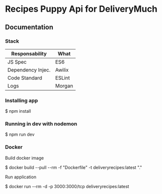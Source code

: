# Recipes Puppy Api for DeliveryMuch

## Documentation

### Stack

| Responsability     | What        |
| ------------------ | ----------- |
| JS Spec            | ES6         |
| Dependency Injec.  | Awilix      |
| Code Standard      | ESLint      |
| Logs               | Morgan      |


### Installing app

$ npm install

### Running in dev with nodemon

$ npm run dev

### Docker

Build docker image

$ docker build --pull --rm -f "Dockerfile" -t deliveryrecipes:latest "."

Run application

$ docker run --rm -d  -p 3000:3000/tcp deliveryrecipes:latest


####
